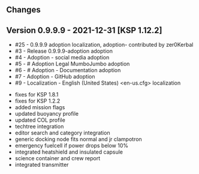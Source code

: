 ## Changes

## Version 0.9.9.9 - 2021-12-31 [KSP 1.12.2]

- #25 - 0.9.9.9 adoption localization, adoption- contributed by zer0Kerbal
- #3 - Release 0.9.9.9-adoption adoption
- #4 - Adoption - social media adoption
- #5 - # Adoption Legal MumboJumbo adoption
- #6 - # Adoption - Documentation adoption
- #7 - Adoption - GitHub adoption
- #9 - Localization - English (United States) &lt;en-us.cfg&gt;  localization



* fixes for KSP 1.8.1
* fixes for KSP 1.2.2
* added mission flags
* updated buoyancy profile
* updated COL profile
* techtree integration
* editor search and category integration
* generic docking node fits normal and jr clampotron
* emergency fuelcell if power drops below 10%
* integrated heatshield and insulated capsule
* science container and crew report
* integrated transmitter
